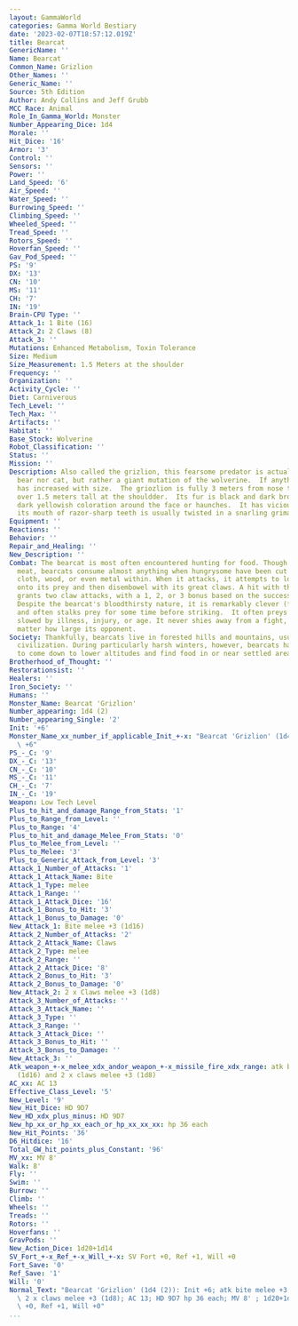 ```yaml
---
layout: GammaWorld
categories: Gamma World Bestiary
date: '2023-02-07T18:57:12.019Z'
title: Bearcat
GenericName: ''
Name: Bearcat
Common_Name: Grizlion
Other_Names: ''
Generic_Name: ''
Source: 5th Edition
Author: Andy Collins and Jeff Grubb
MCC Race: Animal
Role_In_Gamma_World: Monster
Number_Appearing_Dice: 1d4
Morale: ''
Hit_Dice: '16'
Armor: '3'
Control: ''
Sensors: ''
Power: ''
Land_Speed: '6'
Air_Speed: ''
Water_Speed: ''
Burrowing_Speed: ''
Climbing_Speed: ''
Wheeled_Speed: ''
Tread_Speed: ''
Rotors_Speed: ''
Hoverfan_Speed: ''
Gav_Pod_Speed: ''
PS: '9'
DX: '13'
CN: '10'
MS: '11'
CH: '7'
IN: '19'
Brain-CPU Type: ''
Attack_1: 1 Bite (16)
Attack_2: 2 Claws (8)
Attack_3: ''
Mutations: Enhanced Metabolism, Toxin Tolerance
Size: Medium
Size_Measurement: 1.5 Meters at the shoulder
Frequency: ''
Organization: ''
Activity_Cycle: ''
Diet: Carniverous
Tech_Level: ''
Tech_Max: ''
Artifacts: ''
Habitat: ''
Base_Stock: Wolverine
Robot_Classification: ''
Status: ''
Mission: ''
Description: Also called the grizlion, this fearsome predator is actually neither
  bear nor cat, but rather a giant mutation of the wolverine.  If anything its ferocity
  has increased with size.  The griozlion is fully 3 meters from nose to tail and
  over 1.5 meters tall at the shouldder.  Its fur is black and dark brown, often with
  dark yellowish coloration around the face or haunches.  It has vicious claws, and
  its mouth of razor-sharp teeth is usually twisted in a snarling grimace.
Equipment: ''
Reactions: ''
Behavior: ''
Repair_and_Healing: ''
New_Description: ''
Combat: The bearcat is most often encountered hunting for food. Though it prefers
  meat, bearcats consume almost anything when hungrysome have been cut open to reveal
  cloth, wood, or even metal within. When it attacks, it attempts to lock its jaws
  onto its prey and then disembowel with its great claws. A hit with the bite attack
  grants two claw attacks, with a 1, 2, or 3 bonus based on the success of the bite.
  Despite the bearcat's bloodthirsty nature, it is remarkably clever (for an animal)
  and often stalks prey for some time before striking.  It often preys on large animals
  slowed by illness, injury, or age. It never shies away from a fight, however, no
  matter how large its opponent.
Society: Thankfully, bearcats live in forested hills and mountains, usually far from
  civilization. During particularly harsh winters, however, bearcats have been known
  to come down to lower altitudes and find food in or near settled areas.
Brotherhood_of_Thought: ''
Restorationsist: ''
Healers: ''
Iron_Society: ''
Humans: ''
Monster_Name: Bearcat 'Grizlion'
Number_appearing: 1d4 (2)
Number_appearing_Single: '2'
Init: '+6'
Monster_Name_xx_number_if_applicable_Init_+-x: "Bearcat 'Grizlion' (1d4 (2)): Init\
  \ +6"
PS_-_C: '9'
DX_-_C: '13'
CN_-_C: '10'
MS_-_C: '11'
CH_-_C: '7'
IN_-_C: '19'
Weapon: Low Tech Level
Plus_to_hit_and_damage_Range_from_Stats: '1'
Plus_to_Range_from_Level: ''
Plus_to_Range: '4'
Plus_to_hit_and_damage_Melee_From_Stats: '0'
Plus_to_Melee_from_Level: ''
Plus_to_Melee: '3'
Plus_to_Generic_Attack_from_Level: '3'
Attack_1_Number_of_Attacks: '1'
Attack_1_Attack_Name: Bite
Attack_1_Type: melee
Attack_1_Range: ''
Attack_1_Attack_Dice: '16'
Attack_1_Bonus_to_Hit: '3'
Attack_1_Bonus_to_Damage: '0'
New_Attack_1: Bite melee +3 (1d16)
Attack_2_Number_of_Attacks: '2'
Attack_2_Attack_Name: Claws
Attack_2_Type: melee
Attack_2_Range: ''
Attack_2_Attack_Dice: '8'
Attack_2_Bonus_to_Hit: '3'
Attack_2_Bonus_to_Damage: '0'
New_Attack_2: 2 x Claws melee +3 (1d8)
Attack_3_Number_of_Attacks: ''
Attack_3_Attack_Name: ''
Attack_3_Type: ''
Attack_3_Range: ''
Attack_3_Attack_Dice: ''
Attack_3_Bonus_to_Hit: ''
Attack_3_Bonus_to_Damage: ''
New_Attack_3: ''
Atk_weapon_+-x_melee_xdx_andor_weapon_+-x_missile_fire_xdx_range: atk bite melee +3
  (1d16) and 2 x claws melee +3 (1d8)
AC_xx: AC 13
Effective_Class_Level: '5'
New_Level: '9'
New_Hit_Dice: HD 9D7
New_HD_xdx_plus_minus: HD 9D7
New_hp_xx_or_hp_xx_each_or_hp_xx_xx_xx: hp 36 each
New_Hit_Points: '36'
D6_Hitdice: '16'
Total_GW_hit_points_plus_Constant: '96'
MV_xx: MV 8'
Walk: 8'
Fly: ''
Swim: ''
Burrow: ''
Climb: ''
Wheels: ''
Treads: ''
Rotors: ''
Hoverfans: ''
GravPods: ''
New_Action_Dice: 1d20+1d14
SV_Fort_+-x_Ref_+-x_Will_+-x: SV Fort +0, Ref +1, Will +0
Fort_Save: '0'
Ref_Save: '1'
Will: '0'
Normal_Text: "Bearcat 'Grizlion' (1d4 (2)): Init +6; atk bite melee +3 (1d16) and\
  \ 2 x claws melee +3 (1d8); AC 13; HD 9D7 hp 36 each; MV 8' ; 1d20+1d14; SV Fort\
  \ +0, Ref +1, Will +0"
...
```

